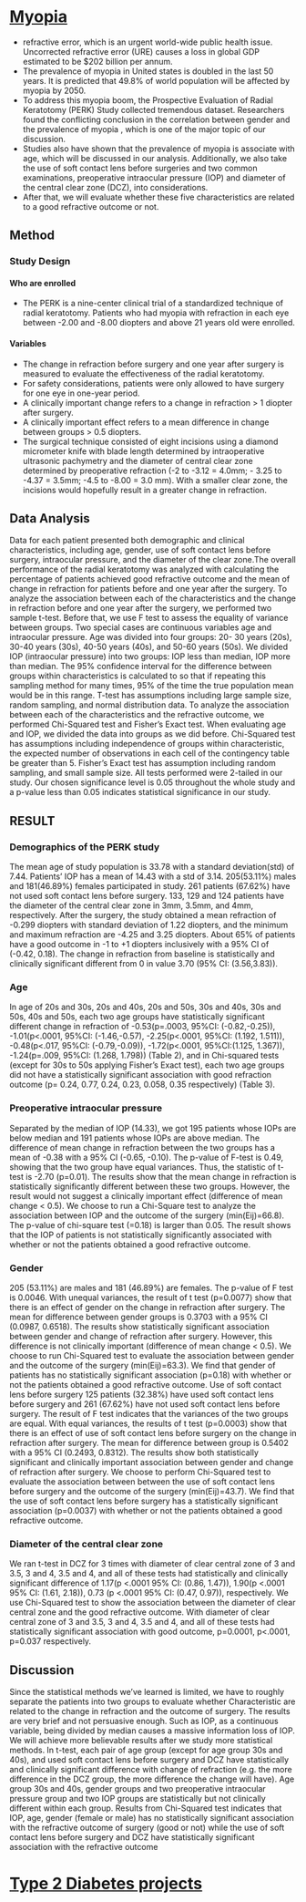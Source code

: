 # [Myopia](/Project/myopia.sas)
- refractive error, which is an urgent world-wide public health issue. Uncorrected refractive error (URE) causes a loss in global GDP estimated to be $202 billion per annum.  
- The prevalence of myopia in United states is doubled in the last 50 years. It is predicted that 49.8% of world population will be affected by myopia by 2050. 
- To address this myopia boom, the Prospective Evaluation of Radial Keratotomy (PERK) Study collected tremendous dataset. Researchers found the conflicting conclusion in the correlation between gender and the prevalence of myopia , which is one of the major topic of our discussion. 
- Studies also have shown that the prevalence of myopia is associate with age,  which will be discussed in our analysis. Additionally, we also take the use of soft contact lens before surgeries and two common examinations, preoperative intraocular pressure (IOP) and diameter of the central clear zone (DCZ), into considerations. 
- After that, we will evaluate whether these five characteristics are related to a good refractive outcome or not.
## Method
### Study Design
#### Who are enrolled
- The PERK is a nine-center clinical trial of a standardized technique of radial keratotomy. Patients who had myopia with refraction in each eye between -2.00 and -8.00 diopters and above 21 years old were enrolled. 
#### Variables
- The change in refraction before surgery and one year after surgery is measured to evaluate the effectiveness of the radial keratotomy. 
- For safety considerations, patients were only allowed to have surgery for one eye in one-year period. 
- A clinically important change refers to a change in refraction > 1 diopter after surgery. 
- A clinically important effect refers to a mean difference in change between groups > 0.5 diopters. 
- The surgical technique consisted of eight incisions using a diamond micrometer knife with blade length determined by intraoperative ultrasonic pachymetry and the diameter of central clear zone determined by preoperative refraction (-2 to -3.12 = 4.0mm; - 3.25 to -4.37 = 3.5mm; -4.5 to -8.00 = 3.0 mm). With a smaller clear zone, the incisions would hopefully result in a greater change in refraction. 
## Data Analysis
Data for each patient presented both demographic and clinical characteristics, including age, gender, use of soft contact lens before surgery, intraocular pressure, and the diameter of the clear zone.The overall performance of the radial keratotomy was analyzed with calculating the percentage of patients achieved good refractive outcome and the mean of change in refraction for patients before and one year after the surgery. 
To analyze the association between each of the characteristics and the change in refraction before and one year after the surgery, we performed two sample t-test. Before that, we use F test to assess the equality of variance between groups. Two special cases are continuous variables age and intraocular pressure. Age was divided into four groups: 20- 30 years (20s), 30-40 years (30s), 40-50 years (40s), and 50-60 years (50s). We divided IOP (intraocular pressure) into two groups: IOP less than median, IOP more than median. The 95% confidence interval for the difference between groups within characteristics is calculated to so that if repeating this sampling method for many times, 95% of the time the true population mean would be in this range. T-test has assumptions including large sample size, random sampling, and normal distribution data. 
To analyze the association between each of the characteristics and the refractive outcome, we performed Chi-Squared test and Fisher’s Exact test. When evaluating age and IOP, we divided the data into groups as we did before. Chi-Squared test has assumptions including independence of groups within characteristic, the expected number of observations in each cell of the contingency table be greater than 5. Fisher’s Exact test has assumption including random sampling, and small sample size. 
All tests performed were 2-tailed in our study. Our chosen significance level is 0.05 throughout the whole study and a p-value less than 0.05 indicates statistical significance in our study.
## RESULT
### Demographics of the PERK study
The mean age of study population is 33.78 with a standard deviation(std) of 7.44. Patients’ IOP has a mean of 14.43 with a std of 3.14. 205(53.11%) males and 181(46.89%) females participated in study. 261 patients (67.62%) have not used soft contact lens before surgery. 133, 129 and 124 patients have the diameter of the central clear zone in 3mm, 3.5mm, and 4mm, respectively.
After the surgery, the study obtained a mean refraction of -0.299 diopters with standard deviation of 1.22 diopters, and the minimum and maximum refraction are -4.25 and 3.25 diopters. About 65% of patients have a good outcome in -1 to +1 diopters inclusively with a 95% CI of (-0.42, 0.18). The change in refraction from baseline is statistically and clinically significant different from 0 in value 3.70 (95% CI: (3.56,3.83)).
### Age
In age of 20s and 30s, 20s and 40s, 20s and 50s, 30s and 40s, 30s and 50s, 40s and 50s, each two age groups have statistically significant different change in refraction of -0.53(p=.0003, 95%CI: (-0.82,-0.25)), -1.01(p<.0001, 95%CI: (-1.46,-0.57),  -2.25(p<.0001, 95%CI: (1.192, 1.511)), -0.48(p<.017, 95%CI: (-0.79,-0.09)), -1.72(p<.0001, 95%CI:(1.125, 1.367)), -1.24(p=.009, 95%CI: (1.268, 1.798)) (Table 2), and in Chi-squared tests (except for 30s to 50s applying Fisher’s Exact test), each two age groups did not have a statistically significant association with good refraction outcome (p= 0.24, 0.77, 0.24, 0.23, 0.058, 0.35 respectively) (Table 3).
### Preoperative intraocular pressure
Separated by the median of IOP (14.33), we got 195 patients whose IOPs are below median and 191 patients whose IOPs are above median. The difference of mean change in refraction between the two groups has a mean of -0.38 with a 95% CI (-0.65, -0.10). The p-value of F-test is 0.49, showing that the two group have equal variances. Thus, the statistic of t-test is -2.70 (p=0.01). The results show that the mean change in refraction is statistically significantly different between these two groups. However, the result would not suggest a clinically important effect (difference of mean change < 0.5). We choose to run a Chi-Square test to analyze the association between IOP and the outcome of the surgery (min(Eij)=66.8). The p-value of chi-square test (=0.18) is larger than 0.05. The result shows that the IOP of patients is not statistically significantly associated with whether or not the patients obtained a good refractive outcome.
### Gender 
205 (53.11%) are males and 181 (46.89%) are females. The p-value of F test is 0.0046. With unequal variances, the result of t test (p=0.0077) show that there is an effect of gender on the change in refraction after surgery. The mean for difference between gender groups is 0.3703 with a 95% CI (0.0987, 0.6518). The results show statistically significant association between gender and change of refraction after surgery. However, this difference is not clinically important (difference of mean change < 0.5). We choose to run Chi-Squared test to evaluate the association between gender and the outcome of the surgery (min(Eij)=63.3). We find that gender of patients has no statistically significant association (p=0.18) with whether or not the patients obtained a good refractive outcome. 
Use of soft contact lens before surgery 125 patients (32.38%) have used soft contact lens before surgery and 261 (67.62%) have not used soft contact lens before surgery. The result of F test indicates that the variances of the two groups are equal. With equal variances, the results of t test (p=0.0003) show that there is an effect of use of soft contact lens before surgery on the change in refraction after surgery. The mean for difference between group is 0.5402 with a 95% CI (0.2493, 0.8312). The results show both statistically significant and clinically important association between gender and change of refraction after surgery. We choose to perform Chi-Squared test to evaluate the association between between the use of soft contact lens before surgery and the outcome of the surgery (min(Eij)=43.7). We find that the use of soft contact lens before surgery has a statistically significant association (p=0.0037) with whether or not the patients obtained a good refractive outcome.
### Diameter of the central clear zone 
We ran t-test in DCZ for 3 times with diameter of clear central zone of 3 and 3.5, 3 and 4, 3.5 and 4, and all of these tests had statistically and clinically significant difference of 1.17(p <.0001 95% CI: (0.86, 1.47)), 1.90(p <.0001 95% CI: (1.61, 2.18)), 0.73 (p <.0001 95% CI: (0.47, 0.97)), respectively. We use Chi-Squared test to show the association between the diameter of clear central zone and the good refractive outcome. With diameter of clear central zone of 3 and 3.5, 3 and 4, 3.5 and 4, and all of these tests had statistically significant association with good outcome, p=0.0001, p<.0001, p=0.037 respectively.
## Discussion
Since the statistical methods we’ve learned is limited, we have to roughly separate the patients into two groups to evaluate whether Characteristic are related to the change in refraction and the outcome of surgery. The results are very brief and not persuasive enough. Such as IOP, as a continuous variable, being divided by median causes a massive information loss of IOP. We will achieve more believable results after we study more statistical methods.
In t-test, each pair of age group (except for age group 30s and 40s), and used soft contact lens before surgery and DCZ have statistically and clinically significant difference with change of refraction (e.g. the more difference in the DCZ group, the more difference the change will have). Age group 30s and 40s, gender groups and two preoperative intraocular pressure group and two IOP groups are statistically but not clinically different within each group. 
Results from Chi-Squared test indicates that IOP, age, gender (female or male) has no statistically significant association with the refractive outcome of surgery (good or not) while the use of soft contact lens before surgery and DCZ have statistically significant association with the refractive outcome 

# [Type 2 Diabetes projects](/Project/Type2D.sas)
